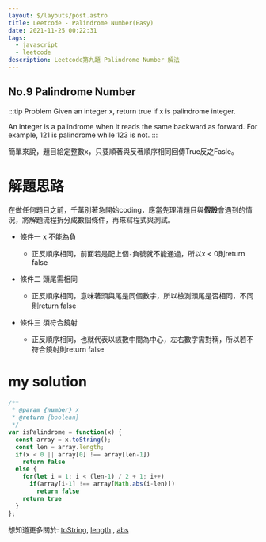 ```yaml
---
layout: $/layouts/post.astro
title: Leetcode - Palindrome Number(Easy)
date: 2021-11-25 00:22:31
tags: 
  - javascript
  - leetcode
description: Leetcode第九題 Palindrome Number 解法
---
```


No.9 Palindrome Number
---

:::tip Problem
Given an integer x, return true if x is palindrome integer.

An integer is a palindrome when it reads the same backward as forward. For example, 121 is palindrome while 123 is not.
:::


簡單來說，題目給定整數x，只要順著與反著順序相同回傳True反之Fasle。

解題思路
===
在做任何題目之前，千萬別著急開始coding，應當先理清題目與**假設**會遇到的情況，將解題流程拆分成數個條件，再來寫程式與測試。


- 條件一 x 不能為負 
  - 正反順序相同，前面若是配上個`-`負號就不能通過，所以x <  0則return false

- 條件二 頭尾需相同
  - 正反順序相同，意味著頭與尾是同個數字，所以檢測頭尾是否相同，不同則return false

- 條件三 須符合鏡射
  - 正反順序相同，也就代表以該數中間為中心，左右數字需對稱，所以若不符合鏡射則return false

my solution
===

```javascript
/**
 * @param {number} x
 * @return {boolean}
 */
var isPalindrome = function(x) {
  const array = x.toString();
  const len = array.length;
  if(x < 0 || array[0] !== array[len-1]) 
    return false
  else {
    for(let i = 1; i < (len-1) / 2 + 1; i++) 
      if(array[i-1] !== array[Math.abs(i-len)]) 
        return false
    return true
  }
};
```

想知道更多關於: [toString](https://developer.mozilla.org/zh-TW/docs/Web/JavaScript/Reference/Global_Objects/Array/toString), [length](https://developer.mozilla.org/zh-TW/docs/Web/JavaScript/Reference/Global_Objects/Array/length)
, [abs](https://developer.mozilla.org/zh-TW/docs/Web/JavaScript/Reference/Global_Objects/Math/abs)


